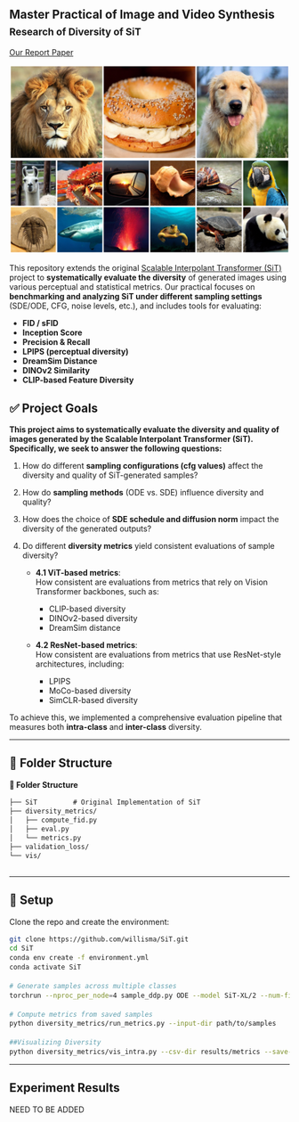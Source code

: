 ## Master Practical of Image and Video Synthesis  <br><sub>**Research of Diversity of SiT**</sub>
[Our Report Paper](https://arxiv.org/pdf/2401.08740.pdf)

![SiT samples](visuals/visual.png)

This repository extends the original [Scalable Interpolant Transformer (SiT)](https://arxiv.org/abs/2401.08740) project to **systematically evaluate the diversity** of generated images using various perceptual and statistical metrics. Our practical focuses on **benchmarking and analyzing SiT under different sampling settings** (SDE/ODE, CFG, noise levels, etc.), and includes tools for evaluating:

- **FID / sFID**
- **Inception Score**
- **Precision & Recall**
- **LPIPS (perceptual diversity)**
- **DreamSim Distance**
- **DINOv2 Similarity**
- **CLIP-based Feature Diversity**

## ✅ Project Goals

**This project aims to systematically evaluate the diversity and quality of images generated by the Scalable Interpolant Transformer (SiT). Specifically, we seek to answer the following questions:**

1. How do different **sampling configurations (cfg values)** affect the diversity and quality of SiT-generated samples?
2. How do **sampling methods** (ODE vs. SDE) influence diversity and quality?
3. How does the choice of **SDE schedule and diffusion norm** impact the diversity of the generated outputs?
4. Do different **diversity metrics** yield consistent evaluations of sample diversity?

   - **4.1 ViT-based metrics**:  
     How consistent are evaluations from metrics that rely on Vision Transformer backbones, such as:
     - CLIP-based diversity
     - DINOv2-based diversity
     - DreamSim distance

   - **4.2 ResNet-based metrics**:  
     How consistent are evaluations from metrics that use ResNet-style architectures, including:
     - LPIPS
     - MoCo-based diversity
     - SimCLR-based diversity

To achieve this, we implemented a comprehensive evaluation pipeline that measures both **intra-class** and **inter-class** diversity.


---
## 📂 Folder Structure

<summary><strong>📂 Folder Structure</strong></summary>

```text
├── SiT         # Original Implementation of SiT
├── diversity_metrics/      
│   ├── compute_fid.py  
│   ├── eval.py  
│   └── metrics.py   
├── validation_loss/               
└── vis/               
        
```
---


## 🔧 Setup

Clone the repo and create the environment:

```bash
git clone https://github.com/willisma/SiT.git
cd SiT
conda env create -f environment.yml
conda activate SiT

# Generate samples across multiple classes
torchrun --nproc_per_node=4 sample_ddp.py ODE --model SiT-XL/2 --num-fid-samples 10000

# Compute metrics from saved samples
python diversity_metrics/run_metrics.py --input-dir path/to/samples

##Visualizing Diversity
python diversity_metrics/vis_intra.py --csv-dir results/metrics --save-dir outputs/
```
---


## Experiment Results

NEED TO BE ADDED

